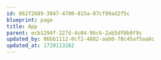 ```yaml
---
id: 062f2609-3947-4700-815a-07cf99ad2f5c
blueprint: page
title: App
parent: ecb1294f-227d-4c04-96c6-2ab5df0b9f9c
updated_by: 06bb1112-0cf2-4882-aab0-78c45af5aa8c
updated_at: 1720113162
---
```

